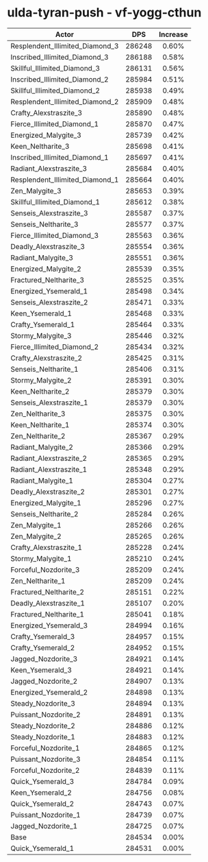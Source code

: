 # ulda-tyran-push - vf-yogg-cthun
| Actor | DPS | Increase |
|---|:---:|:---:|
|Resplendent_Illimited_Diamond_3|286248|0.60%|
|Inscribed_Illimited_Diamond_3|286188|0.58%|
|Skillful_Illimited_Diamond_3|286131|0.56%|
|Inscribed_Illimited_Diamond_2|285984|0.51%|
|Skillful_Illimited_Diamond_2|285938|0.49%|
|Resplendent_Illimited_Diamond_2|285909|0.48%|
|Crafty_Alexstraszite_3|285890|0.48%|
|Fierce_Illimited_Diamond_1|285870|0.47%|
|Energized_Malygite_3|285739|0.42%|
|Keen_Neltharite_3|285698|0.41%|
|Inscribed_Illimited_Diamond_1|285697|0.41%|
|Radiant_Alexstraszite_3|285684|0.40%|
|Resplendent_Illimited_Diamond_1|285664|0.40%|
|Zen_Malygite_3|285653|0.39%|
|Skillful_Illimited_Diamond_1|285612|0.38%|
|Senseis_Alexstraszite_3|285587|0.37%|
|Senseis_Neltharite_3|285577|0.37%|
|Fierce_Illimited_Diamond_3|285563|0.36%|
|Deadly_Alexstraszite_3|285554|0.36%|
|Radiant_Malygite_3|285551|0.36%|
|Energized_Malygite_2|285539|0.35%|
|Fractured_Neltharite_3|285525|0.35%|
|Energized_Ysemerald_1|285498|0.34%|
|Senseis_Alexstraszite_2|285471|0.33%|
|Keen_Ysemerald_1|285468|0.33%|
|Crafty_Ysemerald_1|285464|0.33%|
|Stormy_Malygite_3|285446|0.32%|
|Fierce_Illimited_Diamond_2|285434|0.32%|
|Crafty_Alexstraszite_2|285425|0.31%|
|Senseis_Neltharite_1|285406|0.31%|
|Stormy_Malygite_2|285391|0.30%|
|Keen_Neltharite_2|285379|0.30%|
|Senseis_Alexstraszite_1|285379|0.30%|
|Zen_Neltharite_3|285375|0.30%|
|Keen_Neltharite_1|285374|0.30%|
|Zen_Neltharite_2|285367|0.29%|
|Radiant_Malygite_2|285366|0.29%|
|Radiant_Alexstraszite_2|285365|0.29%|
|Radiant_Alexstraszite_1|285348|0.29%|
|Radiant_Malygite_1|285304|0.27%|
|Deadly_Alexstraszite_2|285301|0.27%|
|Energized_Malygite_1|285296|0.27%|
|Senseis_Neltharite_2|285284|0.26%|
|Zen_Malygite_1|285266|0.26%|
|Zen_Malygite_2|285265|0.26%|
|Crafty_Alexstraszite_1|285228|0.24%|
|Stormy_Malygite_1|285210|0.24%|
|Forceful_Nozdorite_3|285209|0.24%|
|Zen_Neltharite_1|285209|0.24%|
|Fractured_Neltharite_2|285151|0.22%|
|Deadly_Alexstraszite_1|285107|0.20%|
|Fractured_Neltharite_1|285041|0.18%|
|Energized_Ysemerald_3|284994|0.16%|
|Crafty_Ysemerald_3|284957|0.15%|
|Crafty_Ysemerald_2|284952|0.15%|
|Jagged_Nozdorite_3|284921|0.14%|
|Keen_Ysemerald_3|284921|0.14%|
|Jagged_Nozdorite_2|284907|0.13%|
|Energized_Ysemerald_2|284898|0.13%|
|Steady_Nozdorite_3|284894|0.13%|
|Puissant_Nozdorite_2|284891|0.13%|
|Steady_Nozdorite_2|284886|0.12%|
|Steady_Nozdorite_1|284883|0.12%|
|Forceful_Nozdorite_1|284865|0.12%|
|Puissant_Nozdorite_3|284854|0.11%|
|Forceful_Nozdorite_2|284839|0.11%|
|Quick_Ysemerald_3|284784|0.09%|
|Keen_Ysemerald_2|284756|0.08%|
|Quick_Ysemerald_2|284743|0.07%|
|Puissant_Nozdorite_1|284739|0.07%|
|Jagged_Nozdorite_1|284725|0.07%|
|Base|284534|0.00%|
|Quick_Ysemerald_1|284531|0.00%|
